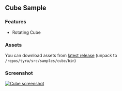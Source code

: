 
## Cube Sample

### Features

- Rotating Cube

### Assets
You can download assets from [latest release](https://github.com/h4570/armnas/releases/latest) (unpack to `/repos/tyra/src/samples/cube/bin`)

### Screenshot

[![Cube screenshot][Cube-screenshot]](#)  

[Cube-screenshot]:  http://apgcglz.cluster028.hosting.ovh.net/tyra/cube.gif
